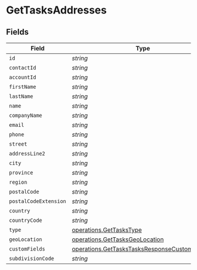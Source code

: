 # GetTasksAddresses


## Fields

| Field                                                                                                          | Type                                                                                                           | Required                                                                                                       | Description                                                                                                    |
| -------------------------------------------------------------------------------------------------------------- | -------------------------------------------------------------------------------------------------------------- | -------------------------------------------------------------------------------------------------------------- | -------------------------------------------------------------------------------------------------------------- |
| `id`                                                                                                           | *string*                                                                                                       | :heavy_minus_sign:                                                                                             | N/A                                                                                                            |
| `contactId`                                                                                                    | *string*                                                                                                       | :heavy_minus_sign:                                                                                             | N/A                                                                                                            |
| `accountId`                                                                                                    | *string*                                                                                                       | :heavy_minus_sign:                                                                                             | N/A                                                                                                            |
| `firstName`                                                                                                    | *string*                                                                                                       | :heavy_minus_sign:                                                                                             | N/A                                                                                                            |
| `lastName`                                                                                                     | *string*                                                                                                       | :heavy_minus_sign:                                                                                             | N/A                                                                                                            |
| `name`                                                                                                         | *string*                                                                                                       | :heavy_minus_sign:                                                                                             | N/A                                                                                                            |
| `companyName`                                                                                                  | *string*                                                                                                       | :heavy_minus_sign:                                                                                             | N/A                                                                                                            |
| `email`                                                                                                        | *string*                                                                                                       | :heavy_minus_sign:                                                                                             | N/A                                                                                                            |
| `phone`                                                                                                        | *string*                                                                                                       | :heavy_minus_sign:                                                                                             | N/A                                                                                                            |
| `street`                                                                                                       | *string*                                                                                                       | :heavy_minus_sign:                                                                                             | N/A                                                                                                            |
| `addressLine2`                                                                                                 | *string*                                                                                                       | :heavy_minus_sign:                                                                                             | N/A                                                                                                            |
| `city`                                                                                                         | *string*                                                                                                       | :heavy_minus_sign:                                                                                             | N/A                                                                                                            |
| `province`                                                                                                     | *string*                                                                                                       | :heavy_minus_sign:                                                                                             | N/A                                                                                                            |
| `region`                                                                                                       | *string*                                                                                                       | :heavy_minus_sign:                                                                                             | N/A                                                                                                            |
| `postalCode`                                                                                                   | *string*                                                                                                       | :heavy_minus_sign:                                                                                             | N/A                                                                                                            |
| `postalCodeExtension`                                                                                          | *string*                                                                                                       | :heavy_minus_sign:                                                                                             | N/A                                                                                                            |
| `country`                                                                                                      | *string*                                                                                                       | :heavy_minus_sign:                                                                                             | N/A                                                                                                            |
| `countryCode`                                                                                                  | *string*                                                                                                       | :heavy_minus_sign:                                                                                             | N/A                                                                                                            |
| `type`                                                                                                         | [operations.GetTasksType](../../models/operations/gettaskstype.md)                                             | :heavy_minus_sign:                                                                                             | N/A                                                                                                            |
| `geoLocation`                                                                                                  | [operations.GetTasksGeoLocation](../../models/operations/gettasksgeolocation.md)                               | :heavy_minus_sign:                                                                                             | N/A                                                                                                            |
| `customFields`                                                                                                 | [operations.GetTasksTasksResponseCustomFields](../../models/operations/gettaskstasksresponsecustomfields.md)[] | :heavy_minus_sign:                                                                                             | N/A                                                                                                            |
| `subdivisionCode`                                                                                              | *string*                                                                                                       | :heavy_minus_sign:                                                                                             | N/A                                                                                                            |